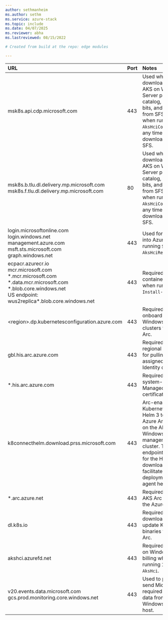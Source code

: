 ```yaml
---
author: sethmanheim
ms.author: sethm
ms.service: azure-stack
ms.topic: include
ms.date: 04/07/2025
ms.reviewer: abha
ms.lastreviewed: 08/15/2022

# Created from build at the repo: edge modules

---
```


|  URL | Port | Notes |
|  :---| :---| :---|
|  msk8s.api.cdp.microsoft.com | 443  | Used when downloading the AKS on Windows Server product catalog, product bits, and OS images from SFS. Occurs when running `Set-AksHciConfig` and any time you download from SFS. |
|  msk8s.b.tlu.dl.delivery.mp.microsoft.com </br> msk8s.f.tlu.dl.delivery.mp.microsoft.com | 80 | Used when downloading the AKS on Windows Server product catalog, product bits, and OS images from SFS. Occurs when running `Set-AksHciConfig` and any time you download from SFS. |
|  login.microsoftonline.com </br> login.windows.net </br> management.azure.com </br> msft.sts.microsoft.com </br> graph.windows.net | 443 | Used for logging into Azure when running `Set-AksHciRegistration`. |
|  ecpacr.azurecr.io </br> mcr.microsoft.com </br> \*.mcr.microsoft.com </br> \*.data.mcr.microsoft.com </br> \*.blob.core.windows.net </br> US endpoint: wus2replica\*.blob.core.windows.net | 443 | Required to pull container images when running `Install-AksHci`. |
|  \<region>.dp.kubernetesconfiguration.azure.com | 443  | Required to onboard AKS on Windows Server clusters to Azure Arc. |
| gbl.his.arc.azure.com | 443 | Required to get the regional endpoint for pulling system-assigned Managed Identity certificates. |
| \*.his.arc.azure.com | 443 | Required to pull system-assigned Managed Identity certificates. |
| k8connecthelm.download.prss.microsoft.com    | 443 | Arc-enabled Kubernetes uses Helm 3 to deploy Azure Arc agents on the AKS on Windows Server management cluster. This endpoint is needed for the Helm client download to facilitate deployment of the agent helm chart. |
| \*.arc.azure.net| 443 | Required to manage AKS Arc clusters in the Azure portal. |
| dl.k8s.io | 443 | Required to download and update Kubernetes binaries for Azure Arc. |
|  akshci.azurefd.net | 443 | Required for AKS on Windows Server billing when running `Install-AksHci`. |
|  v20.events.data.microsoft.com </br> gcs.prod.monitoring.core.windows.net | 443 | Used to periodically send Microsoft required diagnostic data from the Windows Server host. |
